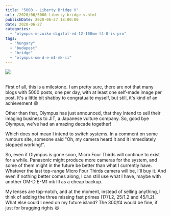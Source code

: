 ```yaml
---
title: "5000 - Liberty Bridge V"
url: /2020/06/5000-liberty-bridge-v.html
publishDate: 2020-06-27 18:00:00
date: 2020-06-27
categories: 
  - "olympus-m-zuiko-digital-ed-12-100mm-f4-0-is-pro"
tags: 
  - "hungary"
  - "budapest"
  - "bridge"
  - "olympus-om-d-e-m1-mk-ii"
---
```

<div class="container">
<div class="center"><a target="_blank" href="https://d25zfm9zpd7gm5.cloudfront.net/1200x1200/2018/20180522_093209_lr.jpg"><img class="webfeedsFeaturedVisual" src="https://d25zfm9zpd7gm5.cloudfront.net/0600x0600/2018/20180522_093209_lr.jpg" /></a></div>
</div>
<br />

First of all, this is a milestone. I am pretty sure, there are not
that many blogs with 5000 posts, one per day, with at least one
self-made image per post. It's a little bit shabby to congratualte
myself, but still, it's kind of an achievement :smiley:

Other than that, Olympus has just announced, that they intend to
sell their imaging business to JIT, a Japanese vulture company. So,
good bye Olympus, we've had an amazing decade together!

Which does not mean I intend to switch systems. In a comment on some
rumours site, someone said "Oh, my camera heard it and it
immediately stopped working!".

So, even if Olympus is gone soon, Micro Four Thirds will continue to
exist for a while. Panasonic might produce more cameras for the
system, and some of them might in the future be better than what I
currently have. Whatever the last top-range Micro Four Thirds camera
will be, I'll buy it. And even if nothing better comes along, I can
still use what I have, maybe with another OM-D E-M1 mk III as a
cheap backup.

My lenses are top-notch, and at the moment, instead of selling
anything, I think of adding the three missing fast primes (17/1.2,
25/1.2 and 45/1.2). What else could I need on my future island? The
300/f4 would be fine, if just for bragging rights :smiley:
